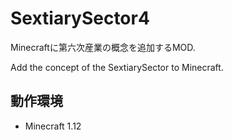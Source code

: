 # SextiarySector4

Minecraftに第六次産業の概念を追加するMOD.

Add the concept of the SextiarySector to Minecraft.

## 動作環境

- Minecraft 1.12
